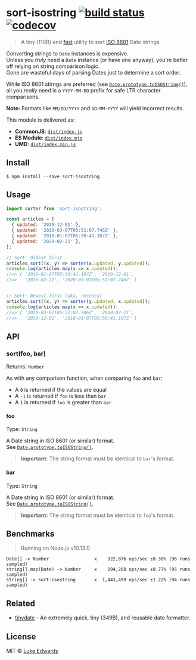 # sort-isostring [![build status](https://badgen.net/github/status/lukeed/sort-isostring)](https://github.com/lukeed/sort-isostring/actions) [![codecov](https://badgen.now.sh/codecov/c/github/lukeed/sort-isostring)](https://codecov.io/gh/lukeed/sort-isostring)

> A tiny (110B) and [fast](#benchmarks) utility to sort [ISO 8601](http://en.wikipedia.org/wiki/ISO_8601) Date strings

Converting strings to `Date` instances is expensive.<br>Unless you _truly_ need a `Date` instance (or have one anyway), you're better off relying on string comparison logic.<br>Gone are wasteful days of parsing Dates just to determine a sort order.

While ISO 8601 stirngs are preferred (see [`Date.prototype.toISOString()`](https://developer.mozilla.org/en-US/docs/Web/JavaScript/Reference/Global_Objects/Date/toISOString)), all you _really_ need is a `YYYY-MM-DD` prefix for safe LTR character comparisons.

**Note:** Formats like `MM/DD/YYYY` and `DD-MM-YYYY` will yield incorrect results.

This module is delivered as:

* **CommonJS**: [`dist/index.js`](https://unpkg.com/sort-isostring/dist/index.js)
* **ES Module**: [`dist/index.mjs`](https://unpkg.com/sort-isostring/dist/index.mjs)
* **UMD**: [`dist/index.min.js`](https://unpkg.com/sort-isostring/dist/index.min.js)

## Install

```
$ npm install --save sort-isostring
```


## Usage

```js
import sorter from 'sort-isostring';

const articles = [
  { updated: '2019-12-01' },
  { updated: '2020-03-07T05:51:07.746Z' },
  { updated: '2018-01-07T05:50:41.107Z' },
  { updated: '2020-02-21' },
];

// Sort: Oldest first
articles.sort((x, y) => sorter(x.updated, y.updated));
console.log(articles.map(x => x.updated));
//=> [ '2018-01-07T05:50:41.107Z', '2019-12-01',
//=>   '2020-02-21', '2020-03-07T05:51:07.746Z' ]


// Sort: Newest first (aka, recency)
articles.sort((x, y) => sorter(y.updated, x.updated));
console.log(articles.map(x => x.updated));
//=> [ '2020-03-07T05:51:07.746Z', '2020-02-21',
//=>   '2019-12-01', '2018-01-07T05:50:41.107Z' ]
```


## API

### sort(foo, bar)
Returns: `Number`

As with any comparison function, when comparing `foo` and `bar`:

* A `0` is returned if the values are equal
* A `-1` is returned if `foo` is less than `bar`
* A `1` is returned if `foo` is greater than `bar`


#### foo
Type: `String`

A Date string in ISO 8601 (or similar) format.<br>See [`Date.prototype.toISOString()`](https://developer.mozilla.org/en-US/docs/Web/JavaScript/Reference/Global_Objects/Date/toISOString).

> **Important:** The string format must be identical to `bar`'s format.

#### bar
Type: `String`

A Date string in ISO 8601 (or similar) format.<br>See [`Date.prototype.toISOString()`](https://developer.mozilla.org/en-US/docs/Web/JavaScript/Reference/Global_Objects/Date/toISOString).

> **Important:** The string format must be identical to `foo`'s format.


## Benchmarks

> Running on Node.js v10.13.0

```
Date[] -> Number                 x    322,876 ops/sec ±0.30% (96 runs sampled)
string[].map(Date) -> Number     x    194,208 ops/sec ±0.77% (95 runs sampled)
string[] -> sort-isostring       x  1,443,499 ops/sec ±1.22% (94 runs sampled)
```

## Related

- [tinydate](https://github.com/lukeed/tinydate) - An extremely quick, tiny (349B), and reusable date formatter.


## License

MIT © [Luke Edwards](https://lukeed.com)
